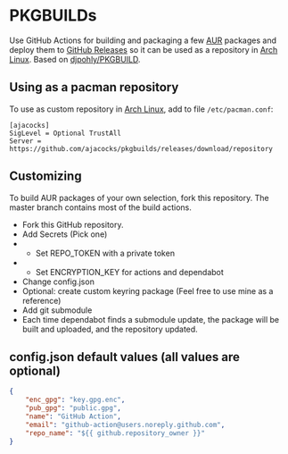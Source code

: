 # PKGBUILDs

Use GitHub Actions for building and packaging a few [AUR](https://aur.archlinux.org) packages and deploy them to [GitHub Releases](https://github.com/jckimble/pkgbuilds/releases) so it can be used as a repository in [Arch Linux](https://www.archlinux.org).  Based on [djpohly/PKGBUILD](https://github.com/djpohly/PKGBUILD).


## Using as a pacman repository

To use as custom repository in [Arch Linux](https://www.archlinux.org), add to file `/etc/pacman.conf`:

```
[ajacocks]
SigLevel = Optional TrustAll
Server = https://github.com/ajacocks/pkgbuilds/releases/download/repository
```

## Customizing

To build AUR packages of your own selection, fork this repository.  The master branch contains most of the build actions.

  - Fork this GitHub repository.
  - Add Secrets (Pick one)
  - - Set REPO_TOKEN with a private token
  - - Set ENCRYPTION_KEY for actions and dependabot
  - Change config.json
  - Optional: create custom keyring package (Feel free to use mine as a reference)
  - Add git submodule
  - Each time dependabot finds a submodule update, the package will be built and uploaded, and the repository updated.

## config.json default values (all values are optional)
```json
{
    "enc_gpg": "key.gpg.enc",
    "pub_gpg": "public.gpg",
    "name": "GitHub Action",
    "email": "github-action@users.noreply.github.com",
    "repo_name": "${{ github.repository_owner }}"
}
```
